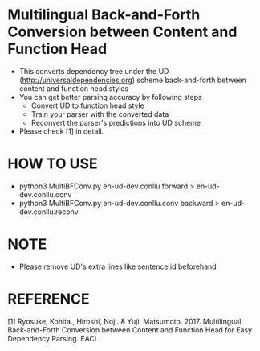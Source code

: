 

# Multilingual Back-and-Forth Conversion between Content and Function Head

- This converts dependency tree under the UD (http://universaldependencies.org) scheme back-and-forth between content and function head styles
- You can get better parsing accuracy by following steps
  - Convert UD to function head style
  - Train your parser with the converted data
  - Reconvert the parser's predictions into UD scheme
- Please check [1] in detail.

# HOW TO USE

- python3 MultiBFConv.py en-ud-dev.conllu forward > en-ud-dev.conllu.conv
- python3 MultiBFConv.py en-ud-dev.conllu.conv backward > en-ud-dev.conllu.reconv

# NOTE
- Please remove UD's extra lines like sentence id beforehand

# REFERENCE
[1] Ryosuke, Kohita., Hiroshi, Noji. & Yuji, Matsumoto. 2017. Multilingual Back-and-Forth Conversion between Content and Function Head for Easy Dependency Parsing. EACL.  
